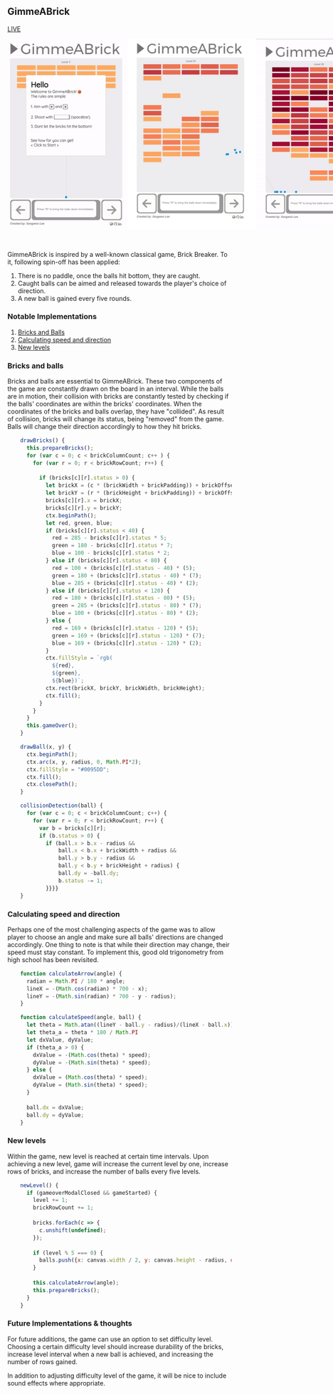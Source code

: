 ## GimmeABrick
[LIVE](http://sangwlee.com/GimmeABrick/)

<div style="display: flex; justify-content: space-between;">
<img src="./images/gamestart.gif" width="269">
<img src="./images/manyballs.gif" width="290">
<img src="./images/gameover.gif" width="278">
</div>
<br/>
<br/>

GimmeABrick is inspired by a well-known classical game, Brick Breaker. To it, following spin-off has been applied:

1. There is no paddle, once the balls hit bottom, they are caught.
2. Caught balls can be aimed and released towards the player's choice of direction.
3. A new ball is gained every five rounds.

### Notable Implementations

  1. [Bricks and Balls](#bricks-and-balls)
  2. [Calculating speed and direction](#calculating-speed-and-direction)
  3. [New levels](#new-levels)

### Bricks and balls

Bricks and balls are essential to GimmeABrick. These two components of the game are constantly drawn on the board in an interval.
While the balls are in motion, their collision with bricks are constantly tested by checking if the balls' coordinates are within the bricks' coordinates.
When the coordinates of the bricks and balls overlap, they have "collided". As result of collision, bricks will change its status, being "removed" from the game. Balls will change their direction accordingly to how they hit bricks.

```javascript
    drawBricks() {
      this.prepareBricks();
      for (var c = 0; c < brickColumnCount; c++ ) {
        for (var r = 0; r < brickRowCount; r++) {

          if (bricks[c][r].status > 0) {
            let brickX = (c * (brickWidth + brickPadding)) + brickOffsetLeft;
            let brickY = (r * (brickHeight + brickPadding)) + brickOffsetTop;
            bricks[c][r].x = brickX;
            bricks[c][r].y = brickY;
            ctx.beginPath();
            let red, green, blue;
            if (bricks[c][r].status < 40) {
              red = 285 - bricks[c][r].status * 5;
              green = 180 - bricks[c][r].status * 7;
              blue = 100 - bricks[c][r].status * 2;
            } else if (bricks[c][r].status < 80) {
              red = 100 + (bricks[c][r].status - 40) * (5);
              green = 180 + (bricks[c][r].status - 40) * (7);
              blue = 285 + (bricks[c][r].status - 40) * (2);
            } else if (bricks[c][r].status < 120) {
              red = 180 + (bricks[c][r].status - 80) * (5);
              green = 285 + (bricks[c][r].status - 80) * (7);
              blue = 100 + (bricks[c][r].status - 80) * (2);
            } else {
              red = 169 + (bricks[c][r].status - 120) * (5);
              green = 169 + (bricks[c][r].status - 120) * (7);
              blue = 169 + (bricks[c][r].status - 120) * (2);
            }
            ctx.fillStyle = `rgb(
              ${red},
              ${green},
              ${blue})`;
            ctx.rect(brickX, brickY, brickWidth, brickHeight);
            ctx.fill();
          }
        }
      }
      this.gameOver();
    }
```

```javascript
    drawBall(x, y) {
      ctx.beginPath();
      ctx.arc(x, y, radius, 0, Math.PI*2);
      ctx.fillStyle = "#0095DD";
      ctx.fill();
      ctx.closePath();
    }
```

```javascript
    collisionDetection(ball) {
      for (var c = 0; c < brickColumnCount; c++) {
        for (var r = 0; r < brickRowCount; r++) {
          var b = bricks[c][r];
          if (b.status > 0) {
            if (ball.x > b.x - radius &&
                ball.x < b.x + brickWidth + radius &&
                ball.y > b.y - radius &&
                ball.y < b.y + brickHeight + radius) {
                ball.dy = -ball.dy;
                b.status -= 1;
            }}}}
    }
```
### Calculating speed and direction

Perhaps one of the most challenging aspects of the game was to allow player to choose an angle and make sure all balls' directions are changed accordingly. One thing to note is that while their direction may change, their speed must stay constant. To implement this, good old trigonometry from high school has been revisited.

```javascript
    function calculateArrow(angle) {
      radian = Math.PI / 180 * angle;
      lineX = -(Math.cos(radian) * 700 - x);
      lineY = -(Math.sin(radian) * 700 - y - radius);
    }
```

```javascript
    function calculateSpeed(angle, ball) {
      let theta = Math.atan((lineY - ball.y - radius)/(lineX - ball.x))
      let theta_a = theta * 180 / Math.PI
      let dxValue, dyValue;
      if (theta_a > 0) {
        dxValue = -(Math.cos(theta) * speed);
        dyValue = -(Math.sin(theta) * speed);
      } else {
        dxValue = (Math.cos(theta) * speed);
        dyValue = (Math.sin(theta) * speed);
      }

      ball.dx = dxValue;
      ball.dy = dyValue;
    }
```
### New levels

Within the game, new level is reached at certain time intervals. Upon achieving a new level, game will increase the current level by one, increase rows of bricks, and increase the number of balls every five levels.

```javascript
    newLevel() {
      if (gameoverModalClosed && gameStarted) {
        level += 1;
        brickRowCount += 1;

        bricks.forEach(c => {
          c.unshift(undefined);
        });

        if (level % 5 === 0) {
          balls.push({x: canvas.width / 2, y: canvas.height - radius, dx: 0, dy: 0});
        }

        this.calculateArrow(angle);
        this.prepareBricks();
      }
    }
```

### Future Implementations & thoughts
For future additions, the game can use an option to set difficulty level. Choosing a certain difficulty level should increase durability of the bricks, increase level interval when a new ball is achieved, and increasing the number of rows gained.

In addition to adjusting difficulty level of the game, it will be nice to include sound effects where appropriate.
